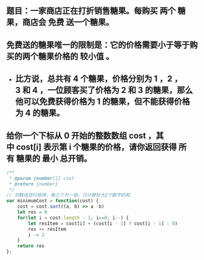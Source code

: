 ## 题目：一家商店正在打折销售糖果。每购买 两个 糖果，商店会 免费 送一个糖果。

## 免费送的糖果唯一的限制是：它的价格需要小于等于购买的两个糖果价格的 较小值 。

- ## 比方说，总共有 4 个糖果，价格分别为 1 ，2 ，3 和 4 ，一位顾客买了价格为 2 和 3 的糖果，那么他可以免费获得价格为 1 的糖果，但不能获得价格为 4 的糖果。
## 给你一个下标从 0 开始的整数数组 cost ，其中 cost[i] 表示第 i 个糖果的价格，请你返回获得 所有 糖果的 最小 总开销。

```js
/**
 * @param {number[]} cost
 * @return {number}
 */
// 对数组进行排序，每三个为一组，只计算较大2个数字的和
var minimumCost = function(cost) {
    cost = cost.sort((a, b) => a -b)
    let res = 0
    for(let i = cost.length - 1; i>=0; i--) {
        let resItem = cost[i] + (cost[i - 1] ? cost[i - 1] : 0)
        res += resItem
        i -= 2
    }
    return res
};
```